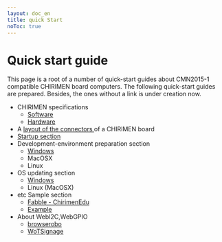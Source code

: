 ```yaml
---
layout: doc_en
title: quick Start
noToc: true
---
```

# Quick start guide
This page is a root of a number of quick-start guides about CMN2015-1 compatible CHIRIMEN board computers.  The following quick-start guides are prepared. Besides, the ones without a link is under creation now.

- CHIRIMEN specifications
  - [Software](CMNsoft_spec.html)
  - [Hardware](CMN2015-1_spec.html)
- A [ layout of the connectors ](board_connectors.html)of a CHIRIMEN board  
- [Startup section](basic_startup.html)
- Development-environment preparation section
  - [Windows](dev_windows.html)
  - MacOSX
  - Linux
- OS updating section
  - [Windows](firmware_update_guide_for_windows.html)
  - Linux (MacOSX)
- etc Sample section
  - [Fabble - ChirimenEdu](http://fabble.cc/chirimenedu)
  - [Example](https://github.com/chirimen-oh/examples)
- About WebI2C,WebGPIO
  - [browserobo](https://github.com/browserobo/)
  - [WoTSignage](https://github.com/chirimen-oh/WoTSignage)
